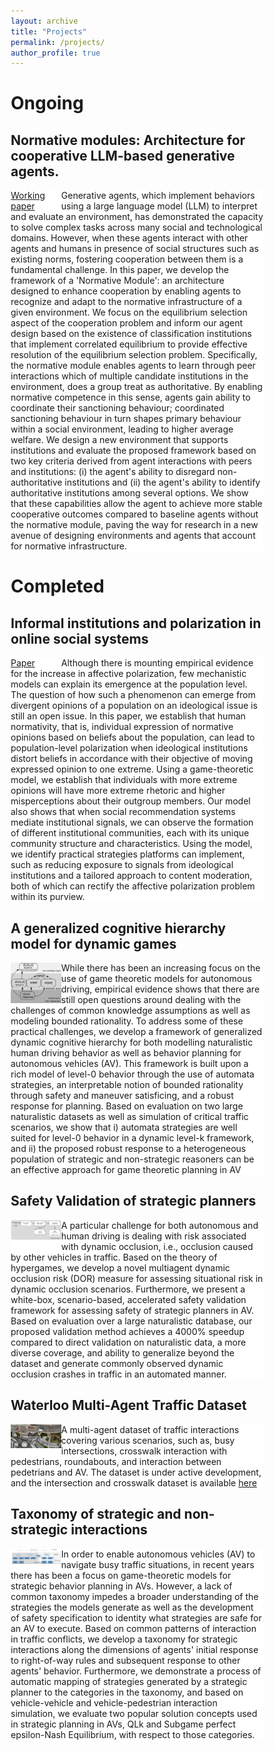 ```yaml
---
layout: archive
title: "Projects"
permalink: /projects/
author_profile: true
---
```


<html>
<head>
<meta name="viewport" content="width=device-width, initial-scale=1">
<style>
* {
  box-sizing: border-box;
}

/* Create two equal columns that floats next to each other */
.column1 {
  float: left;
  width: 50%;
  padding: 10px;}
.column2 {
  float: left;
  width: 20%;
}

/* Clear floats after the columns */
.row:after {
  content: "";
  display: table;
  clear: both;
}
</style>
</head>
<body>
<h1>Ongoing</h1>
<h2>Normative modules: Architecture for cooperative LLM-based generative agents.</h2>

<div class="row">
<div class="column2" style="background-color:#FFFFFF;">
<a href="https://arxiv.org/abs/2405.19328">Working paper</a>
  </div>
  <div class="column1" style="background-color:#FFFFFF;">
  <p>Generative agents, which implement behaviors using a large language model (LLM) to interpret and evaluate an environment, has demonstrated the capacity to solve complex tasks across many social and technological domains. However, when these agents interact with other agents and humans in presence of social structures such as existing norms, fostering cooperation between them is a fundamental challenge. In this paper, we develop the framework of a 'Normative Module': an architecture designed to enhance cooperation by enabling agents to recognize and adapt to the normative infrastructure of a given environment. We focus on the equilibrium selection aspect of the cooperation problem and inform our agent design based on the existence of classification institutions that implement correlated equilibrium to provide effective resolution of the equilibrium selection problem. Specifically, the normative module enables agents to learn through peer interactions which of multiple candidate institutions in the environment, does a group treat as authoritative. By enabling normative competence in this sense, agents gain ability to coordinate their sanctioning behaviour; coordinated sanctioning behaviour in turn shapes primary behaviour within a social environment, leading to higher average welfare. We design a new environment that supports institutions and evaluate the proposed framework based on two key criteria derived from agent interactions with peers and institutions: (i) the agent's ability to disregard non-authoritative institutions and (ii) the agent's ability to identify authoritative institutions among several options. We show that these capabilities allow the agent to achieve more stable cooperative outcomes compared to baseline agents without the normative module, paving the way for research in a new avenue of designing environments and agents that account for normative infrastructure.</p>
  </div>
</div>



<h1>Completed</h1>

<h2>Informal institutions and polarization in online social systems</h2>

<div class="row">
  <div class="column2" style="background-color:#FFFFFF;">
<a href="https://arxiv.org/pdf/2403.06264">Paper</a>
  </div>
  <div class="column1" style="background-color:#FFFFFF;">
  <p>Although there is mounting empirical evidence for the increase in affective polarization, few mechanistic models can explain its emergence at the population level. The question of how such a phenomenon can emerge from divergent opinions of a population on an ideological issue is still an open issue. In this paper, we establish that human normativity, that is, individual expression of normative opinions based on beliefs about the population, can lead to population-level polarization when ideological institutions distort beliefs in accordance with their objective of moving expressed opinion to one extreme. Using a game-theoretic model, we establish that individuals with more extreme opinions will have more extreme rhetoric and higher misperceptions about their outgroup members. Our model also shows that when social recommendation systems mediate institutional signals, we can observe the formation of different institutional communities, each with its unique community structure and characteristics. Using the model, we identify practical strategies platforms can implement, such as reducing exposure to signals from ideological institutions and a tailored approach to content moderation, both of which can rectify the affective polarization problem within its purview.</p>
  </div>
</div>

<h2>A generalized cognitive hierarchy model for dynamic games</h2>

<div class="row">
  <div class="column2" style="background-color:#FFFFFF;">
    <img class="fit-picture" style="width: 55vw;"
     src="/images/gen_cog_hierar.png"
     alt="Image of the generalized cognitive hierarchy architecture">
  </div>
  <div class="column1" style="background-color:#FFFFFF;">
  <p>While there has been an increasing focus on the use of game theoretic models for autonomous driving, empirical evidence shows that there are still open questions around dealing with the challenges of common knowledge assumptions as well as modeling bounded rationality. To address some of these practical challenges, we develop a framework of generalized dynamic cognitive hierarchy for both modelling naturalistic human driving behavior as well as behavior planning for autonomous vehicles (AV). This framework is built upon a rich model of level-0 behavior through the use of automata strategies, an interpretable notion of bounded rationality through safety and maneuver satisficing, and a robust response for planning. Based on evaluation on two large naturalistic datasets as well as simulation of critical traffic scenarios, we show that i) automata strategies are well suited for level-0 behavior in a dynamic level-k framework, and ii) the proposed robust response to a heterogeneous population of strategic and non-strategic reasoners can be an effective approach for game theoretic planning in AV</p>
  </div>
</div>



<h2>Safety Validation of strategic planners</h2>

<div class="row">
  <div class="column2" style="background-color:#FFFFFF;">
    <img class="fit-picture" style="width: 55vw;"
     src="/images/hypergames.png"
     alt="Image showing the general scheme for dynamic occlusion risk validation process">
  </div>
  <div class="column1" style="background-color:#FFFFFF;">
  <p>A particular challenge for both autonomous and
human driving is dealing with risk associated with dynamic
occlusion, i.e., occlusion caused by other vehicles in traffic.
Based on the theory of hypergames, we develop a novel multiagent dynamic occlusion risk (DOR) measure for assessing
situational risk in dynamic occlusion scenarios. Furthermore,
we present a white-box, scenario-based, accelerated safety
validation framework for assessing safety of strategic planners
in AV. Based on evaluation over a large naturalistic database,
our proposed validation method achieves a 4000% speedup
compared to direct validation on naturalistic data, a more
diverse coverage, and ability to generalize beyond the dataset
and generate commonly observed dynamic occlusion crashes in
traffic in an automated manner. </p>
  </div>
</div>

<h2>Waterloo Multi-Agent Traffic Dataset</h2>

<div class="row">
  <div class="column2" style="background-color:#FFFFFF;">
    <img class="fit-picture" style="width: 55vw;"
     src="/images/wmad.png"
     alt="Image of Waterloo Multi-Agent Traffic Dataset screenshot">
  </div>
  <div class="column1" style="background-color:#FFFFFF;">
  <p> A multi-agent dataset of traffic interactions covering various scenarios, such as, busy intersections, crosswalk interaction with pedestrians, roundabouts, and interaction between pedetrians and AV. The dataset is under active development, and the intersection and crosswalk dataset is available <a href="http://wiselab.uwaterloo.ca/waterloo-multi-agent-traffic-dataset/">here</a></p>
  </div>
</div>

<h2>Taxonomy of strategic and non-strategic interactions</h2>

<div class="row">
  <div class="column2" style="background-color:#FFFFFF;">
    <img class="fit-picture" style="width: 55vw;"
     src="/images/taxonomy.png"
     alt="Image showing the taxonomy organization of strategic interactions in traffic">
  </div>
  <div class="column1" style="background-color:#FFFFFF;">
  <p>In order to enable autonomous vehicles (AV) to navigate busy traffic situations, in recent years there has been a focus on game-theoretic models for strategic behavior planning in AVs. However, a lack of common taxonomy impedes a broader understanding of the strategies the models generate as well as the development of safety specification to identity what strategies are safe for an AV to execute. Based on common patterns of interaction in traffic conflicts, we develop a taxonomy for strategic interactions along the dimensions of agents' initial response to right-of-way rules and subsequent response to other agents' behavior. Furthermore, we demonstrate a process of automatic mapping of strategies generated by a strategic planner to the categories in the taxonomy, and based on vehicle-vehicle and vehicle-pedestrian interaction simulation, we evaluate two popular solution concepts used in strategic planning in AVs, QLk and Subgame perfect epsilon-Nash Equilibrium, with respect to those categories. </p>
  </div>
</div>

</body>
</html>
